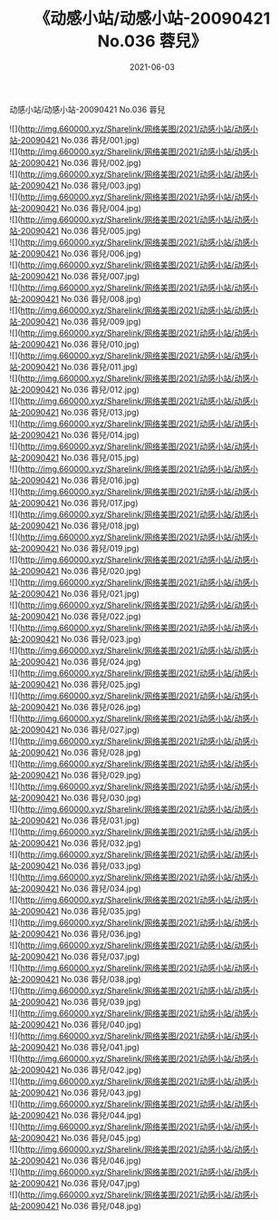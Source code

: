 ﻿---
layout: post
title:  《动感小站/动感小站-20090421 No.036 蓉兒》
date:   2021-06-03
img: http://img.660000.xyz/Sharelink/网络美图/2021/动感小站/动感小站-20090421 No.036 蓉兒/000.jpg
categories: [美女, 清纯, 唯美]
---

动感小站/动感小站-20090421 No.036 蓉兒

 ![](http://img.660000.xyz/Sharelink/网络美图/2021/动感小站/动感小站-20090421 No.036 蓉兒/001.jpg) <br>![](http://img.660000.xyz/Sharelink/网络美图/2021/动感小站/动感小站-20090421 No.036 蓉兒/002.jpg) <br>![](http://img.660000.xyz/Sharelink/网络美图/2021/动感小站/动感小站-20090421 No.036 蓉兒/003.jpg) <br>![](http://img.660000.xyz/Sharelink/网络美图/2021/动感小站/动感小站-20090421 No.036 蓉兒/004.jpg) <br>![](http://img.660000.xyz/Sharelink/网络美图/2021/动感小站/动感小站-20090421 No.036 蓉兒/005.jpg) <br>![](http://img.660000.xyz/Sharelink/网络美图/2021/动感小站/动感小站-20090421 No.036 蓉兒/006.jpg) <br>![](http://img.660000.xyz/Sharelink/网络美图/2021/动感小站/动感小站-20090421 No.036 蓉兒/007.jpg) <br>![](http://img.660000.xyz/Sharelink/网络美图/2021/动感小站/动感小站-20090421 No.036 蓉兒/008.jpg) <br>![](http://img.660000.xyz/Sharelink/网络美图/2021/动感小站/动感小站-20090421 No.036 蓉兒/009.jpg) <br>![](http://img.660000.xyz/Sharelink/网络美图/2021/动感小站/动感小站-20090421 No.036 蓉兒/010.jpg) <br>![](http://img.660000.xyz/Sharelink/网络美图/2021/动感小站/动感小站-20090421 No.036 蓉兒/011.jpg) <br>![](http://img.660000.xyz/Sharelink/网络美图/2021/动感小站/动感小站-20090421 No.036 蓉兒/012.jpg) <br>![](http://img.660000.xyz/Sharelink/网络美图/2021/动感小站/动感小站-20090421 No.036 蓉兒/013.jpg) <br>![](http://img.660000.xyz/Sharelink/网络美图/2021/动感小站/动感小站-20090421 No.036 蓉兒/014.jpg) <br>![](http://img.660000.xyz/Sharelink/网络美图/2021/动感小站/动感小站-20090421 No.036 蓉兒/015.jpg) <br>![](http://img.660000.xyz/Sharelink/网络美图/2021/动感小站/动感小站-20090421 No.036 蓉兒/016.jpg) <br>![](http://img.660000.xyz/Sharelink/网络美图/2021/动感小站/动感小站-20090421 No.036 蓉兒/017.jpg) <br>![](http://img.660000.xyz/Sharelink/网络美图/2021/动感小站/动感小站-20090421 No.036 蓉兒/018.jpg) <br>![](http://img.660000.xyz/Sharelink/网络美图/2021/动感小站/动感小站-20090421 No.036 蓉兒/019.jpg) <br>![](http://img.660000.xyz/Sharelink/网络美图/2021/动感小站/动感小站-20090421 No.036 蓉兒/020.jpg) <br>![](http://img.660000.xyz/Sharelink/网络美图/2021/动感小站/动感小站-20090421 No.036 蓉兒/021.jpg) <br>![](http://img.660000.xyz/Sharelink/网络美图/2021/动感小站/动感小站-20090421 No.036 蓉兒/022.jpg) <br>![](http://img.660000.xyz/Sharelink/网络美图/2021/动感小站/动感小站-20090421 No.036 蓉兒/023.jpg) <br>![](http://img.660000.xyz/Sharelink/网络美图/2021/动感小站/动感小站-20090421 No.036 蓉兒/024.jpg) <br>![](http://img.660000.xyz/Sharelink/网络美图/2021/动感小站/动感小站-20090421 No.036 蓉兒/025.jpg) <br>![](http://img.660000.xyz/Sharelink/网络美图/2021/动感小站/动感小站-20090421 No.036 蓉兒/026.jpg) <br>![](http://img.660000.xyz/Sharelink/网络美图/2021/动感小站/动感小站-20090421 No.036 蓉兒/027.jpg) <br>![](http://img.660000.xyz/Sharelink/网络美图/2021/动感小站/动感小站-20090421 No.036 蓉兒/028.jpg) <br>![](http://img.660000.xyz/Sharelink/网络美图/2021/动感小站/动感小站-20090421 No.036 蓉兒/029.jpg) <br>![](http://img.660000.xyz/Sharelink/网络美图/2021/动感小站/动感小站-20090421 No.036 蓉兒/030.jpg) <br>![](http://img.660000.xyz/Sharelink/网络美图/2021/动感小站/动感小站-20090421 No.036 蓉兒/031.jpg) <br>![](http://img.660000.xyz/Sharelink/网络美图/2021/动感小站/动感小站-20090421 No.036 蓉兒/032.jpg) <br>![](http://img.660000.xyz/Sharelink/网络美图/2021/动感小站/动感小站-20090421 No.036 蓉兒/033.jpg) <br>![](http://img.660000.xyz/Sharelink/网络美图/2021/动感小站/动感小站-20090421 No.036 蓉兒/034.jpg) <br>![](http://img.660000.xyz/Sharelink/网络美图/2021/动感小站/动感小站-20090421 No.036 蓉兒/035.jpg) <br>![](http://img.660000.xyz/Sharelink/网络美图/2021/动感小站/动感小站-20090421 No.036 蓉兒/036.jpg) <br>![](http://img.660000.xyz/Sharelink/网络美图/2021/动感小站/动感小站-20090421 No.036 蓉兒/037.jpg) <br>![](http://img.660000.xyz/Sharelink/网络美图/2021/动感小站/动感小站-20090421 No.036 蓉兒/038.jpg) <br>![](http://img.660000.xyz/Sharelink/网络美图/2021/动感小站/动感小站-20090421 No.036 蓉兒/039.jpg) <br>![](http://img.660000.xyz/Sharelink/网络美图/2021/动感小站/动感小站-20090421 No.036 蓉兒/040.jpg) <br>![](http://img.660000.xyz/Sharelink/网络美图/2021/动感小站/动感小站-20090421 No.036 蓉兒/041.jpg) <br>![](http://img.660000.xyz/Sharelink/网络美图/2021/动感小站/动感小站-20090421 No.036 蓉兒/042.jpg) <br>![](http://img.660000.xyz/Sharelink/网络美图/2021/动感小站/动感小站-20090421 No.036 蓉兒/043.jpg) <br>![](http://img.660000.xyz/Sharelink/网络美图/2021/动感小站/动感小站-20090421 No.036 蓉兒/044.jpg) <br>![](http://img.660000.xyz/Sharelink/网络美图/2021/动感小站/动感小站-20090421 No.036 蓉兒/045.jpg) <br>![](http://img.660000.xyz/Sharelink/网络美图/2021/动感小站/动感小站-20090421 No.036 蓉兒/046.jpg) <br>![](http://img.660000.xyz/Sharelink/网络美图/2021/动感小站/动感小站-20090421 No.036 蓉兒/047.jpg) <br>![](http://img.660000.xyz/Sharelink/网络美图/2021/动感小站/动感小站-20090421 No.036 蓉兒/048.jpg) <br>